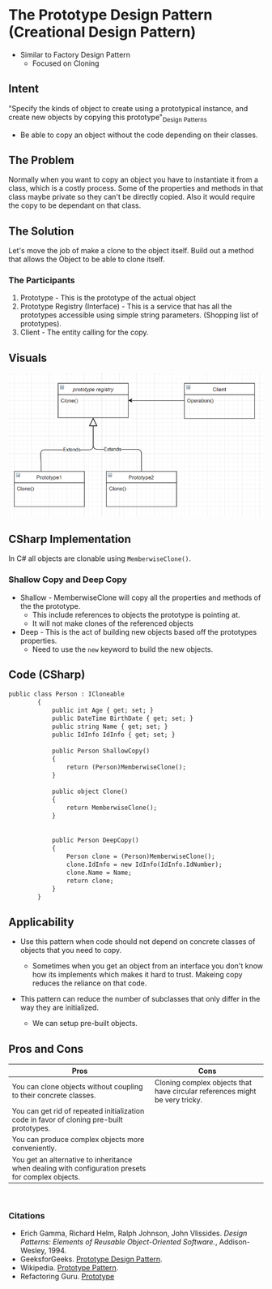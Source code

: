 # The Prototype Design Pattern (Creational Design Pattern)
- Similar to Factory Design Pattern
    - Focused on Cloning

## Intent
"Specify the kinds of object to create using a prototypical instance, and create new objects by copying this prototype"<sub>Design Patterns</sub>
- Be able to copy an object without the code depending on their classes.

## The Problem
 Normally when you want to copy an object you have to instantiate it from a class, which is a costly process. Some of the properties and methods in that class maybe private so they can't be directly copied. Also it would require the copy to be dependant on that class. 

## The Solution
Let's move the job of make a clone to the object itself. Build out a method that allows the Object to be able to clone itself.

### The Participants
1. Prototype - This is the prototype of the actual object
1. Prototype Registry (Interface) - This is a service that has all the prototypes accessible using simple string parameters. (Shopping list of prototypes).
1. Client - The entity calling for the copy.

## Visuals
![PrototypeUML](assets/PrototypeUML.png)

## CSharp Implementation
In C# all objects are clonable using `MemberwiseClone()`.

### Shallow Copy and Deep Copy
- Shallow - MemberwiseClone will copy all the properties and methods of the the prototype. 
    - This include references to objects the prototype is pointing at.
    - It will not make clones of the referenced objects
- Deep - This is the act of building new objects based off the prototypes properties.
    - Need to use the `new` keyword to build the new objects.

## Code (CSharp)
``` CSharp
public class Person : ICloneable
        {
            public int Age { get; set; }
            public DateTime BirthDate { get; set; }
            public string Name { get; set; }
            public IdInfo IdInfo { get; set; }

            public Person ShallowCopy()
            {
                return (Person)MemberwiseClone();
            }

            public object Clone()
            {
                return MemberwiseClone();
            }

            
            public Person DeepCopy()
            {
                Person clone = (Person)MemberwiseClone();
                clone.IdInfo = new IdInfo(IdInfo.IdNumber);
                clone.Name = Name;
                return clone;
            }
        }
```

## Applicability
- Use this pattern when code should not depend on concrete classes of objects that you need to copy.
    - Sometimes when you get an object from an interface you don't know how its implements which makes it hard to trust. Makeing copy reduces the reliance on that code. 

- This pattern can reduce the number of subclasses that only differ in the way they are initialized.
    - We can setup pre-built objects.

## Pros and Cons
| Pros | Cons |
--- | ---
 You can clone objects without coupling to their concrete classes. | Cloning complex objects that have circular references might be very tricky.
 You can get rid of repeated initialization code in favor of cloning pre-built prototypes. |
 You can produce complex objects more conveniently. |
 You get an alternative to inheritance when dealing with configuration presets for complex objects. |


<br />

### Citations
- Erich Gamma, Richard Helm, Ralph Johnson, John Vlissides. *Design Patterns: Elements of Reusable Object-Oriented Software.*, Addison-Wesley, 1994.
- GeeksforGeeks. [Prototype Design Pattern](https://www.geeksforgeeks.org/prototype-design-pattern/). 
- Wikipedia. [Prototype Pattern](https://en.wikipedia.org/wiki/Prototype_pattern).
- Refactoring Guru. [Prototype](https://refactoring.guru/design-patterns/prototype)